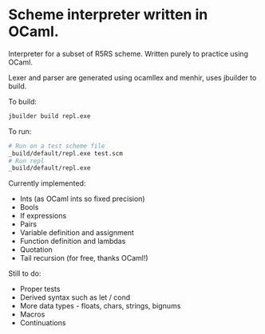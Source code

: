 # Scheme interpreter written in OCaml.

Interpreter for a subset of R5RS scheme. Written purely to practice using OCaml. 

Lexer and parser are generated using ocamllex and menhir, uses jbuilder to build.

To build:
```bash
jbuilder build repl.exe
```

To run:
``` bash
# Run on a test scheme file
_build/default/repl.exe test.scm
# Run repl
_build/default/repl.exe 
```

Currently implemented:
* Ints (as OCaml ints so fixed precision)
* Bools
* If expressions
* Pairs 
* Variable definition and assignment
* Function definition and lambdas
* Quotation
* Tail recursion (for free, thanks OCaml!)

Still to do:
* Proper tests
* Derived syntax such as let / cond
* More data types - floats, chars, strings, bignums
* Macros
* Continuations


